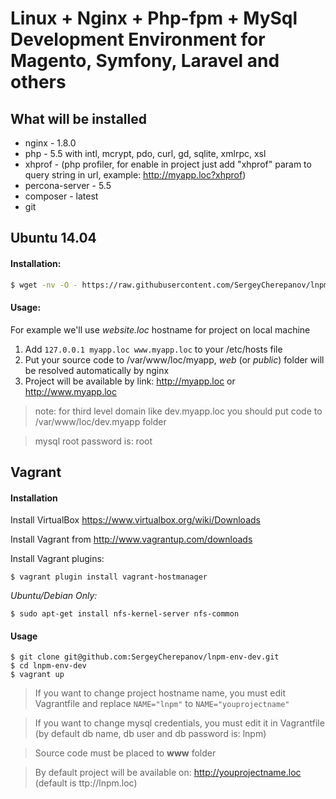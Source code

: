 Linux + Nginx + Php-fpm + MySql Development Environment for Magento, Symfony, Laravel and others
===============================

## What will be installed

* nginx - 1.8.0
* php - 5.5 with intl, mcrypt, pdo, curl, gd, sqlite, xmlrpc, xsl
* xhprof - (php profiler, for enable in project just add "xhprof" param to query string in url, example: http://myapp.loc?xhprof)
* percona-server - 5.5
* composer - latest
* git

## Ubuntu 14.04

#### Installation:

```bash
$ wget -nv -O - https://raw.githubusercontent.com/SergeyCherepanov/lnpm-env-dev/master/install-1404.sh | sudo bash
```

#### Usage:

For example we'll use *website.loc* hostname for project on local machine

1. Add `127.0.0.1 myapp.loc www.myapp.loc` to your /etc/hosts file
2. Put your source code to /var/www/loc/myapp, *web* (or *public*) folder will be resolved automatically by nginx
3. Project will be available by link: http://myapp.loc or http://www.myapp.loc

> note: for third level domain like dev.myapp.loc you should put code to /var/www/loc/dev.myapp folder

> mysql root password is: root

## Vagrant

#### Installation

Install VirtualBox https://www.virtualbox.org/wiki/Downloads

Install Vagrant from http://www.vagrantup.com/downloads

Install Vagrant plugins:

    $ vagrant plugin install vagrant-hostmanager

*Ubuntu/Debian Only:*

    $ sudo apt-get install nfs-kernel-server nfs-common

#### Usage

    $ git clone git@github.com:SergeyCherepanov/lnpm-env-dev.git
    $ cd lnpm-env-dev
    $ vagrant up

> If you want to change project hostname name, you must edit Vagrantfile and replace `NAME="lnpm"` to `NAME="youprojectname"`

> If you want to change mysql credentials, you must edit it in Vagrantfile (by default db name, db user and db password is: lnpm)

> Source code must be placed to **www** folder

> By default project will be available on: http://youprojectname.loc (default is ttp://lnpm.loc)



